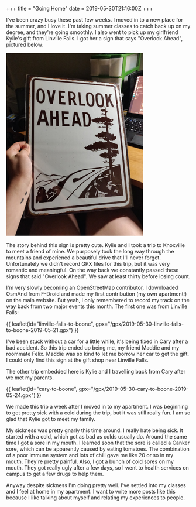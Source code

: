 +++
title = "Going Home"
date = 2019-05-30T21:16:00Z
+++

I've been crazy busy these past few weeks. I moved in to a new place for the
summer, and I love it. I'm taking summer classes to catch back up on my degree,
and they're going smoothly. I also went to pick up my girlfriend Kylie's gift
from Linville Falls. I got her a sign that says "Overlook Ahead", pictured
below:

![Overlook Ahead](image1-scaled.jpg)

The story behind this sign is pretty cute. Kylie and I took a trip to Knoxville
to meet a friend of mine. We purposely took the long way through the mountains
and experiened a beautiful drive that I'll never forget. Unfortunately we didn't
record GPX files for this trip, but it was very romantic and meaningful. On the
way back we constantly passed these signs that said "Overlook Ahead". We saw at
least thirty before losing count.

I'm very slowly becoming an OpenStreetMap contributor, I downloaded OsmAnd from
F-Droid and made my first contribution (my own apartment!) on the main website.
But yeah, I only remembered to record my track on the way back from two major
events this month. The first one was from Linville Falls:

{{ leaflet(id="linville-falls-to-boone",
gpx="/gpx/2019-05-30-linville-falls-to-boone-2019-05-21.gpx") }}

I've been stuck without a car for a little while, it's being fixed in Cary after
a bad accident. So this trip ended up being me, my friend Maddie and my roommate
Felix. Maddie was so kind to let me borrow her car to get the gift. I could only
find this sign at the gift shop near Linville Falls. 

The other trip embedded here is Kylie and I travelling back from Cary after we
met my parents. 

{{ leaflet(id="cary-to-boone", gpx="/gpx/2019-05-30-cary-to-boone-2019-05-24.gpx") }}

We made this trip a week after I moved in to my apartment. I was beginning to
get pretty sick with a cold during the trip, but it was still really fun. I am
so glad that Kylie got to meet my family. 

My sickness was pretty gnarly this time around. I really hate being sick. It
started with a cold, which got as bad as colds usually do. Around the same time
I got a sore in my mouth. I learned soon that the sore is called a Canker sore,
which can be apparently caused by eating tomatoes. The combination of a poor
immune system and lots of chili gave me like 20 or so in my mouth. They're
pretty painful. Also, I got a bunch of cold sores on my mouth. They got really
ugly after a few days, so I went to health services on campus to get a few drugs
to help them. 

Anyway despite sickness I'm doing pretty well. I've settled into my classes and
I feel at home in my apartment. I want to write more posts like this because I
like talking about myself and relating my experiences to people.

